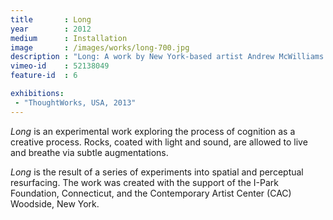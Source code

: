 ```yaml
---
title       : Long
year        : 2012
medium      : Installation
image       : /images/works/long-700.jpg
description : "Long: A work by New York-based artist Andrew McWilliams."
vimeo-id    : 52138049
feature-id  : 6

exhibitions:
 - "ThoughtWorks, USA, 2013"
---
```

_Long_ is an experimental work exploring the process of cognition as a creative process. Rocks, coated with light and sound, are allowed to live and breathe via subtle augmentations.

_Long_ is the result of a series of experiments into spatial and perceptual resurfacing. The work was created with the support of the I-Park Foundation, Connecticut, and the Contemporary Artist Center (CAC) Woodside, New York.